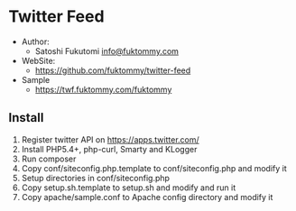 Twitter Feed
============

* Author:
    * Satoshi Fukutomi <info@fuktommy.com>
* WebSite:
    * https://github.com/fuktommy/twitter-feed
* Sample
    * https://twf.fuktommy.com/fuktommy

Install
-------

1. Register twitter API on https://apps.twitter.com/
2. Install PHP5.4+, php-curl, Smarty and KLogger
3. Run composer
4. Copy conf/siteconfig.php.template to conf/siteconfig.php and modify it
5. Setup directories in conf/siteconfig.php
6. Copy setup.sh.template to setup.sh and modify and run it
7. Copy apache/sample.conf to Apache config directory and modify it
